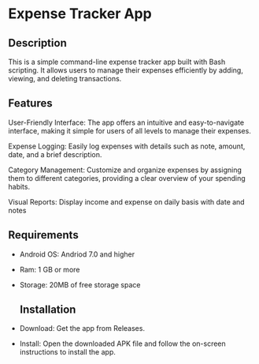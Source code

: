 # Expense Tracker App

## Description

This is a simple command-line expense tracker app built with Bash scripting. It allows users to manage their expenses efficiently by adding, viewing, and deleting transactions.

## Features

User-Friendly Interface: The app offers an intuitive and easy-to-navigate interface, making it simple for users of all levels to manage their expenses.

Expense Logging: Easily log expenses with details such as note, amount, date, and a brief description.

Category Management: Customize and organize expenses by assigning them to different categories, providing a clear overview of your spending habits.

Visual Reports: Display income and expense on daily basis with date and notes

## Requirements

- Android OS: Andriod 7.0 and higher
- Ram: 1 GB or more
- Storage: 20MB of free storage space
  
  ## Installation
- Download: Get the app from Releases.
- Install: Open the downloaded APK file and follow the on-screen instructions to install the app.

  







